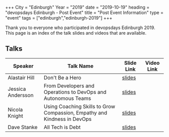+++
City = "Edinburgh"
Year = "2019"
date = "2019-10-19"
heading = "devopsdays Edinburgh - Post Event"
title = "Post Event Information"
type = "event"
tags = ["edinburgh","edinburgh-2019"]
+++

Thank you to everyone who participated in devopsdays Edinburgh 2019. This page is an index of the talk slides and videos that are available.

<!-- There is also a [playlist on YouTube](https://www.youtube.com/playlist?list=PLPCxlWK0-Ek4-5hWsI31TGRjfloIoKLxO). -->


## Talks

Speaker              | Talk Name                                                     | Slide Link | Video Link
------------         | ------------                                                  | -----------|-----------
Alastair Hill        | Don't Be a Hero                                               | [slides](https://drive.google.com/file/d/0Bzv9WGdwtZKYdVpTM0phakg4aTQ3b1VqaDVhRjlIZFFOZWU4/view?usp=sharing) | 
Jessica Andersson    | From Developers and Operations to DevOps and Autonomous Teams | [slides](https://github.com/meltwater/MeltwaterEng-public-presentations/blob/master/files/2019-10-17-from-devs-and-ops-to-devops.pdf) |
Nicola Knight        | Using Coaching Skills to Grow Compassion, Empathy and Kindness in DevOps | [slides](http://www.slideshare.net/NicolaKnight4/using-coaching-skills-to-grow-compassion-kindness-and-empathy-in-devops?from_m_app=android) | 
Dave Stanke          | All Tech is Debt                                              | [slides](https://speakerdeck.com/davidstanke/all-tech-is-debt) | 